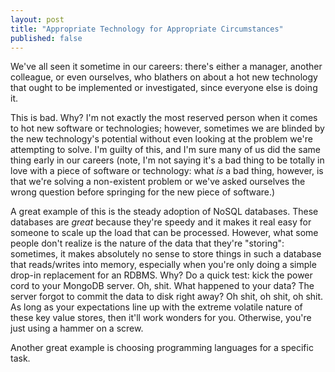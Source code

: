 ```yaml
---
layout: post
title: "Appropriate Technology for Appropriate Circumstances"
published: false
---
```


We've all seen it sometime in our careers: there's either a manager, another
colleague, or even ourselves, who blathers on about a hot new technology
that ought to be implemented or investigated, since everyone else is doing it.

This is bad.  Why?  I'm not exactly the most reserved person when it comes
to hot new software or technologies; however, sometimes we are blinded by
the new technology's potential without even looking at the problem we're
attempting to solve.  I'm guilty of this, and I'm sure many of us did the
same thing early in our careers (note, I'm not saying it's a bad thing to
be totally in love with a piece of software or technology: what *is* a bad
thing, however, is that we're solving a non-existent problem or we've asked
ourselves the wrong question before springing for the new piece of software.)

A great example of this is the steady adoption of NoSQL databases.  These
databases are *great* because they're speedy and it makes it real easy for
someone to scale up the load that can be processed.  However, what some people
don't realize is the nature of the data that they're "storing": sometimes,
it makes absolutely no sense to store things in such a database that
reads/writes into memory, especially when you're only doing a simple drop-in
replacement for an RDBMS.  Why?  Do a quick test: kick the power cord to your
MongoDB server.  Oh, shit.  What happened to your data?  The server forgot
to commit the data to disk right away? Oh shit, oh shit, oh shit.  As long
as your expectations line up with the extreme volatile nature of these
key value stores, then it'll work wonders for you.  Otherwise, you're just
using a hammer on a screw.

Another great example is choosing programming languages for a specific task.

